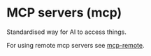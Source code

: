 # MCP servers (mcp)

Standardised way for AI to access things.

For using remote mcp servers see [mcp-remote].

[mcp-remote]: https://www.npmjs.com/package/mcp-remote
